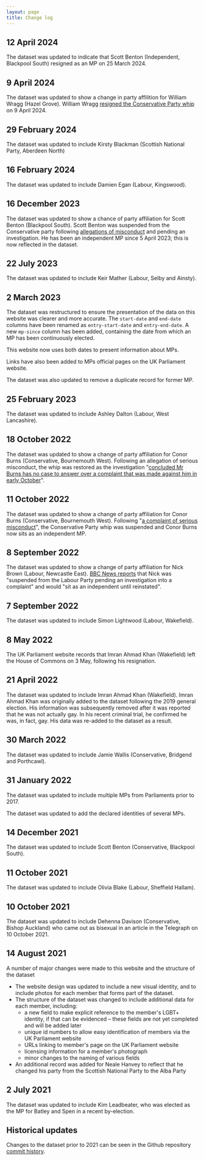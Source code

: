 ```yaml
---
layout: page
title: Change log
---
```


## 12 April 2024

The dataset was updated to indicate that Scott Benton (Independent, Blackpool South) resigned as an MP on 25 March 2024.

## 9 April 2024

The dataset was updated to show a change in party affilition for William Wragg (Hazel Grove). William Wragg [resigned the Conservative Party whip](https://www.bbc.co.uk/news/uk-politics-68773702) on 9 April 2024.

## 29 February 2024

The dataset was updated to include Kirsty Blackman (Scottish National Party, Aberdeen North)

## 16 February 2024

The dataset was updated to include Damien Egan (Labour, Kingswood).

## 16 December 2023

The dataset was updated to show a chance of party affiliation for Scott Benton (Blackpool South). Scott Benton was suspended from the Conservative party following [allegations of misconduct](https://www.bbc.co.uk/news/uk-politics-65193097) and pending an investigation. He has been an independent MP since 5 April 2023; this is now reflected in the dataset.

## 22 July 2023

The dataset was updated to include Keir Mather (Labour, Selby and Ainsty).

## 2 March 2023

The dataset was restructured to ensure the presentation of the data on this website was clearer and more accurate. The `start-date` and `end-date` columns have been renamed as `entry-start-date` and `entry-end-date`. A new
`mp-since` column has been added, containing the date from which an MP has been continuously elected.

This website now uses both dates to present information about MPs.

Links have also been added to MPs official pages on the UK Parliament website.

The dataset was also updated to remove a duplicate record for former MP.

## 25 February 2023

The dataset was updated to include Ashley Dalton (Labour, West Lancashire).

## 18 October 2022

The dataset was updated to show a change of party affiliation for Conor Burns (Conservative, Bournemouth West). Following an allegation of serious misconduct, the whip was restored as the investigation "[concluded Mr Burns has no case to answer over a complaint that was made against him in early October](https://news.sky.com/story/tory-mp-conor-burns-has-conservative-whip-restored-and-says-he-was-thrown-to-the-wolves-12760852)".

## 11 October 2022

The dataset was updated to show a change of party affiliation for Conor Burns (Conservative, Bournemouth West). Following "[a complaint of serious misconduct](https://www.bbc.co.uk/news/uk-politics-63177669)", the Conservative Party whip was suspended and Conor Burns now sits as an independent MP.

## 8 September 2022

The dataset was updated to show a change of party affiliation for Nick Brown (Labour, Newcastle East). [BBC News reports](https://www.bbc.co.uk/news/uk-politics-62828438) that Nick was "suspended from the Labour Party pending an investigation into a complaint" and would "sit as an independent until reinstated".

## 7 September 2022

The dataset was updated to include Simon Lightwood (Labour, Wakefield).

## 8 May 2022

The UK Parliament website records that Imran Ahmad Khan (Wakefield) left the House of Commons on 3 May, following his resignation.

## 21 April 2022

The dataset was updated to include Imran Ahmad Khan (Wakefield). Imran Ahmad Khan was originally added to the dataset following the 2019 general election. His information was subsequently removed after it was reported that he was not actually gay. In his recent criminal trial, he confirmed he was, in fact, gay. His data was re-added to the dataset as a result.

## 30 March 2022

The dataset was updated to include Jamie Wallis (Conservative, Bridgend and Porthcawl).

## 31 January 2022

The dataset was updated to include multiple MPs from Parliaments prior to 2017.

The dataset was updated to add the declared identities of several MPs.

## 14 December 2021

The dataset was updated to include Scott Benton (Conservative, Blackpool South).

## 11 October 2021

The dataset was updated to include Olivia Blake (Labour, Sheffield Hallam).

## 10 October 2021

The dataset was updated to include Dehenna Davison (Conservative, Bishop Auckland) who came out as bisexual in an article in the Telegraph on 10 October 2021.

## 14 August 2021

A number of major changes were made to this website and the structure of the dataset

- The website design was updated to include a new visual identity, and to include photos for each member that forms part of the dataset.
- The structure of the dataset was changed to include additional data for each member, including:
  - a new field to make explicit reference to the member's LGBT+ identity, if that can be evidenced – these fields are not yet completed and will be added later
  - unique id numbers to allow easy identification of members via the UK Parliament website
  - URLs linking to member's page on the UK Parliament website
  - licensing information for a member's photograph
  - minor changes to the naming of various fields
- An additional record was added for Neale Hanvey to reflect that he changed his party from the Scottish National Party to the Alba Party

## 2 July 2021

The dataset was updated to include Kim Leadbeater, who was elected as the MP for Batley and Spen in a recent by-election.

## Historical updates

Changes to the dataset prior to 2021 can be seen in the Github repository [commit history](https://github.com/johnpeart/lgbt-mp/commits/main/_data).
